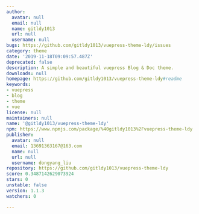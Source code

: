```yaml
---
author:
  avatar: null
  email: null
  name: gitldy1013
  url: null
  username: null
bugs: https://github.com/gitldy1013/vuepress-theme-ldy/issues
category: theme
date: '2019-11-18T09:09:57.487Z'
deprecated: false
description: A simple and beautiful vuepress Blog & Doc theme.
downloads: null
homepage: https://github.com/gitldy1013/vuepress-theme-ldy#readme
keywords:
- vuepress
- blog
- theme
- vue
license: null
maintainers: null
name: '@gitldy1013/vuepress-theme-ldy'
npm: https://www.npmjs.com/package/%40gitldy1013%2Fvuepress-theme-ldy
publisher:
  avatar: null
  email: 13691363167@163.com
  name: null
  url: null
  username: dongyang_liu
repository: https://github.com/gitldy1013/vuepress-theme-ldy
score: 0.3487142629073924
stars: 0
unstable: false
version: 1.1.3
watchers: 0

---
```


